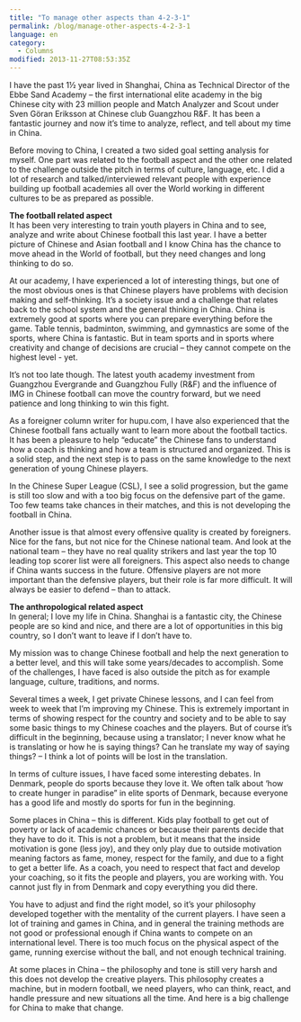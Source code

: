 ```yaml
---
title: "To manage other aspects than 4-2-3-1"
permalink: /blog/manage-other-aspects-4-2-3-1
language: en
category:
  - Columns
modified: 2013-11-27T08:53:35Z
---
```


I have the past 1½ year lived in Shanghai, China as Technical Director of the Ebbe Sand Academy – the first international elite academy in the big Chinese city with 23 million people and Match Analyzer and Scout under Sven Göran Eriksson at Chinese club Guangzhou R&F. It has been a fantastic journey and now it’s time to analyze, reflect, and tell about my time in China.

Before moving to China, I created a two sided goal setting analysis for myself. One part was related to the football aspect and the other one related to the challenge outside the pitch in terms of culture, language, etc. I did a lot of research and talked/interviewed relevant people with experience building up football academies all over the World working in different cultures to be as prepared as possible.

  
**The football related aspect**  
It has been very interesting to train youth players in China and to see, analyze and write about Chinese football this last year. I have a better picture of Chinese and Asian football and I know China has the chance to move ahead in the World of football, but they need changes and long thinking to do so.

At our academy, I have experienced a lot of interesting things, but one of the most obvious ones is that Chinese players have problems with decision making and self-thinking. It’s a society issue and a challenge that relates back to the school system and the general thinking in China. China is extremely good at sports where you can prepare everything before the game. Table tennis, badminton, swimming, and gymnastics are some of the sports, where China is fantastic. But in team sports and in sports where creativity and change of decisions are crucial – they cannot compete on the highest level - yet.

It’s not too late though. The latest youth academy investment from Guangzhou Evergrande and Guangzhou Fully (R&F) and the influence of IMG in Chinese football can move the country forward, but we need patience and long thinking to win this fight.

As a foreigner column writer for hupu.com, I have also experienced that the Chinese football fans actually want to learn more about the football tactics. It has been a pleasure to help “educate” the Chinese fans to understand how a coach is thinking and how a team is structured and organized. This is a solid step, and the next step is to pass on the same knowledge to the next generation of young Chinese players.

In the Chinese Super League (CSL), I see a solid progression, but the game is still too slow and with a too big focus on the defensive part of the game. Too few teams take chances in their matches, and this is not developing the football in China.

Another issue is that almost every offensive quality is created by foreigners. Nice for the fans, but not nice for the Chinese national team. And look at the national team – they have no real quality strikers and last year the top 10 leading top scorer list were all foreigners. This aspect also needs to change if China wants success in the future. Offensive players are not more important than the defensive players, but their role is far more difficult. It will always be easier to defend – than to attack.

  
**The anthropological related aspect**  
In general; I love my life in China. Shanghai is a fantastic city, the Chinese people are so kind and nice, and there are a lot of opportunities in this big country, so I don’t want to leave if I don’t have to.

My mission was to change Chinese football and help the next generation to a better level, and this will take some years/decades to accomplish. Some of the challenges, I have faced is also outside the pitch as for example language, culture, traditions, and norms.

Several times a week, I get private Chinese lessons, and I can feel from week to week that I’m improving my Chinese. This is extremely important in terms of showing respect for the country and society and to be able to say some basic things to my Chinese coaches and the players. But of course it’s difficult in the beginning, because using a translator; I never know what he is translating or how he is saying things? Can he translate my way of saying things? – I think a lot of points will be lost in the translation.

In terms of culture issues, I have faced some interesting debates. In Denmark, people do sports because they love it. We often talk about ‘how to create hunger in paradise” in elite sports of Denmark, because everyone has a good life and mostly do sports for fun in the beginning.

Some places in China – this is different. Kids play football to get out of poverty or lack of academic chances or because their parents decide that they have to do it. This is not a problem, but it means that the inside motivation is gone (less joy), and they only play due to outside motivation meaning factors as fame, money, respect for the family, and due to a fight to get a better life. As a coach, you need to respect that fact and develop your coaching, so it fits the people and players, you are working with. You cannot just fly in from Denmark and copy everything you did there.

You have to adjust and find the right model, so it’s your philosophy developed together with the mentality of the current players. I have seen a lot of training and games in China, and in general the training methods are not good or professional enough if China wants to compete on an international level. There is too much focus on the physical aspect of the game, running exercise without the ball, and not enough technical training.

At some places in China – the philosophy and tone is still very harsh and this does not develop the creative players. This philosophy creates a machine, but in modern football, we need players, who can think, react, and handle pressure and new situations all the time. And here is a big challenge for China to make that change.
